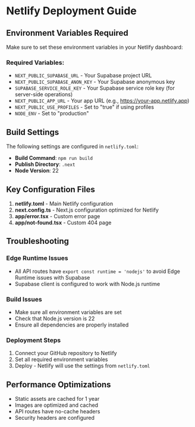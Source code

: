 # Netlify Deployment Guide

## Environment Variables Required

Make sure to set these environment variables in your Netlify dashboard:

### Required Variables:
- `NEXT_PUBLIC_SUPABASE_URL` - Your Supabase project URL
- `NEXT_PUBLIC_SUPABASE_ANON_KEY` - Your Supabase anonymous key
- `SUPABASE_SERVICE_ROLE_KEY` - Your Supabase service role key (for server-side operations)
- `NEXT_PUBLIC_APP_URL` - Your app URL (e.g., https://your-app.netlify.app)
- `NEXT_PUBLIC_USE_PROFILES` - Set to "true" if using profiles
- `NODE_ENV` - Set to "production"

## Build Settings

The following settings are configured in `netlify.toml`:

- **Build Command**: `npm run build`
- **Publish Directory**: `.next`
- **Node Version**: 22

## Key Configuration Files

1. **netlify.toml** - Main Netlify configuration
2. **next.config.ts** - Next.js configuration optimized for Netlify
3. **app/error.tsx** - Custom error page
4. **app/not-found.tsx** - Custom 404 page

## Troubleshooting

### Edge Runtime Issues
- All API routes have `export const runtime = 'nodejs'` to avoid Edge Runtime issues with Supabase
- Supabase client is configured to work with Node.js runtime

### Build Issues
- Make sure all environment variables are set
- Check that Node.js version is 22
- Ensure all dependencies are properly installed

### Deployment Steps
1. Connect your GitHub repository to Netlify
2. Set all required environment variables
3. Deploy - Netlify will use the settings from `netlify.toml`

## Performance Optimizations

- Static assets are cached for 1 year
- Images are optimized and cached
- API routes have no-cache headers
- Security headers are configured
